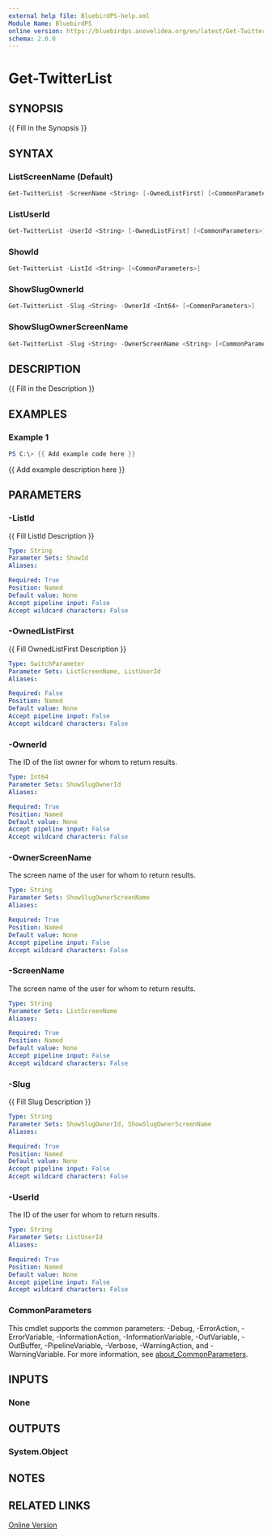 ```yaml
---
external help file: BluebirdPS-help.xml
Module Name: BluebirdPS
online version: https://bluebirdps.anovelidea.org/en/latest/Get-TwitterList
schema: 2.0.0
---
```


# Get-TwitterList

## SYNOPSIS

{{ Fill in the Synopsis }}

## SYNTAX

### ListScreenName (Default)

```powershell
Get-TwitterList -ScreenName <String> [-OwnedListFirst] [<CommonParameters>]
```

### ListUserId

```powershell
Get-TwitterList -UserId <String> [-OwnedListFirst] [<CommonParameters>]
```

### ShowId

```powershell
Get-TwitterList -ListId <String> [<CommonParameters>]
```

### ShowSlugOwnerId

```powershell
Get-TwitterList -Slug <String> -OwnerId <Int64> [<CommonParameters>]
```

### ShowSlugOwnerScreenName

```powershell
Get-TwitterList -Slug <String> -OwnerScreenName <String> [<CommonParameters>]
```

## DESCRIPTION

{{ Fill in the Description }}

## EXAMPLES

### Example 1

```powershell
PS C:\> {{ Add example code here }}
```

{{ Add example description here }}

## PARAMETERS

### -ListId

{{ Fill ListId Description }}

```yaml
Type: String
Parameter Sets: ShowId
Aliases:

Required: True
Position: Named
Default value: None
Accept pipeline input: False
Accept wildcard characters: False
```

### -OwnedListFirst

{{ Fill OwnedListFirst Description }}

```yaml
Type: SwitchParameter
Parameter Sets: ListScreenName, ListUserId
Aliases:

Required: False
Position: Named
Default value: None
Accept pipeline input: False
Accept wildcard characters: False
```

### -OwnerId

The ID of the list owner for whom to return results.

```yaml
Type: Int64
Parameter Sets: ShowSlugOwnerId
Aliases:

Required: True
Position: Named
Default value: None
Accept pipeline input: False
Accept wildcard characters: False
```

### -OwnerScreenName

The screen name of the user for whom to return results.

```yaml
Type: String
Parameter Sets: ShowSlugOwnerScreenName
Aliases:

Required: True
Position: Named
Default value: None
Accept pipeline input: False
Accept wildcard characters: False
```

### -ScreenName

The screen name of the user for whom to return results.

```yaml
Type: String
Parameter Sets: ListScreenName
Aliases:

Required: True
Position: Named
Default value: None
Accept pipeline input: False
Accept wildcard characters: False
```

### -Slug

{{ Fill Slug Description }}

```yaml
Type: String
Parameter Sets: ShowSlugOwnerId, ShowSlugOwnerScreenName
Aliases:

Required: True
Position: Named
Default value: None
Accept pipeline input: False
Accept wildcard characters: False
```

### -UserId

The ID of the user for whom to return results.

```yaml
Type: String
Parameter Sets: ListUserId
Aliases:

Required: True
Position: Named
Default value: None
Accept pipeline input: False
Accept wildcard characters: False
```

### CommonParameters

This cmdlet supports the common parameters: -Debug, -ErrorAction, -ErrorVariable, -InformationAction, -InformationVariable, -OutVariable, -OutBuffer, -PipelineVariable, -Verbose, -WarningAction, and -WarningVariable. For more information, see [about_CommonParameters](http://go.microsoft.com/fwlink/?LinkID=113216).

## INPUTS

### None

## OUTPUTS

### System.Object

## NOTES

## RELATED LINKS

[Online Version](https://bluebirdps.anovelidea.org/en/latest/Get-TwitterList)
